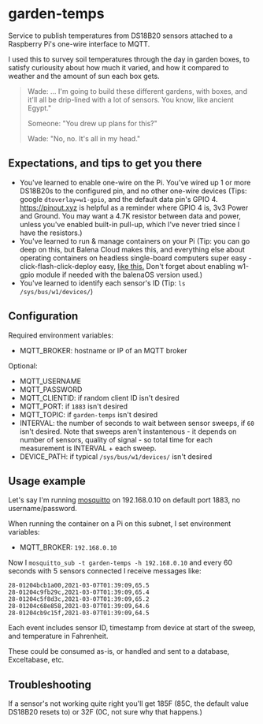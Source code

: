 # garden-temps

Service to publish temperatures from DS18B20 sensors attached to a Raspberry Pi's one-wire interface to MQTT.

I used this to survey soil temperatures through the day in garden boxes, to satisfy curiousity about how much it varied, and how it compared to weather and the amount of sun each box gets.

> Wade: ... I'm going to build these different gardens, with boxes, and it'll all be drip-lined with a lot of sensors. You
> know, like ancient Egypt."
> 
> Someone: "You drew up plans for this?"
> 
> Wade: "No, no. It's all in my head."

## Expectations, and tips to get you there

- You've learned to enable one-wire on the Pi. You've wired up 1 or more DS18B20s to the configured pin, and no other one-wire devices (Tips: google `dtoverlay=w1-gpio`, and the default data pin's GPIO 4. <https://pinout.xyz> is helpful as a reminder where GPIO 4 is, 3v3 Power and Ground. You may want a 4.7K resistor between data and power, unless you've enabled built-in pull-up, which I've never tried since I have the resistors.)
- You've learned to run & manage containers on your Pi (Tip: you can go deep on this, but Balena Cloud makes this, and everything else about operating containers on headless single-board computers super easy - click-flash-click-deploy easy, [like this.](https://dashboard.balena-cloud.com/deploy) Don't forget about enabling w1-gpio module if needed with the balenaOS version used.)
- You've learned to identify each sensor's ID (Tip: `ls /sys/bus/w1/devices/`)

## Configuration

Required environment variables:

- MQTT_BROKER: hostname or IP of an MQTT broker

Optional:

- MQTT_USERNAME
- MQTT_PASSWORD
- MQTT_CLIENTID: if random client ID isn't desired
- MQTT_PORT: if `1883` isn't desired
- MQTT_TOPIC: if `garden-temps` isn't desired
- INTERVAL: the number of seconds to wait between sensor sweeps, if `60` isn't desired. Note that sweeps aren't instantenous - it depends on number of sensors, quality of signal - so total time for each measurement is INTERVAL + each sweep.
- DEVICE_PATH: if typical `/sys/bus/w1/devices/` isn't desired

## Usage example

Let's say I'm running [mosquitto](https://mosquitto.org/) on 192.168.0.10 on default port 1883, no username/password.

When running the container on a Pi on this subnet, I set environment variables:

- MQTT_BROKER: `192.168.0.10`

Now I `mosquitto_sub -t garden-temps -h 192.168.0.10` and every 60 seconds with 5 sensors connected I receive messages like:

    28-01204bcb1a00,2021-03-07T01:39:09,65.5
    28-01204c9fb29c,2021-03-07T01:39:09,65.4
    28-01204c5f8d3c,2021-03-07T01:39:09,65.2
    28-01204c68e858,2021-03-07T01:39:09,64.6
    28-01204cb9c15f,2021-03-07T01:39:09,64.5

Each event includes sensor ID, timestamp from device at start of the sweep, and temperature in Fahrenheit.

These could be consumed as-is, or handled and sent to a database, Exceltabase, etc.

## Troubleshooting

If a sensor's not working quite right you'll get 185F (85C, the default value  DS18B20 resets to) or 32F (0C, not sure why that happens.)
